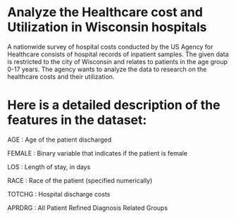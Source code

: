 # Analyze the Healthcare cost and Utilization in Wisconsin hospitals
A nationwide survey of hospital costs conducted by the US Agency for
Healthcare consists of hospital records of inpatient samples. The given
data is restricted to the city of Wisconsin and relates to patients in the age
group 0-17 years. The agency wants to analyze the data to research on the
healthcare costs and their utilization.
# Here is a detailed description of the features in the dataset:
AGE : Age of the patient discharged


FEMALE : Binary variable that indicates if the patient is female


LOS : Length of stay, in days


RACE : Race of the patient (specified numerically)


TOTCHG : Hospital discharge costs


APRDRG : All Patient Refined Diagnosis Related Groups

